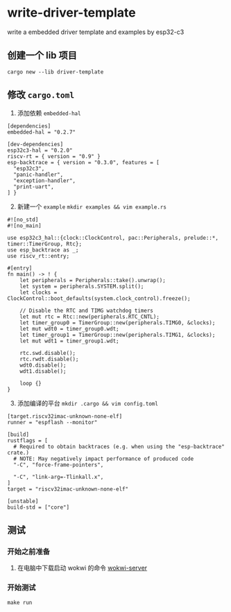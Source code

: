 # write-driver-template

write a embedded driver template and examples by esp32-c3

## 创建一个 lib 项目

```
cargo new --lib driver-template
```

## 修改 `cargo.toml`

1. 添加依赖 `embedded-hal`

```
[dependencies]
embedded-hal = "0.2.7"

[dev-dependencies]
esp32c3-hal = "0.2.0"
riscv-rt = { version = "0.9" }
esp-backtrace = { version = "0.3.0", features = [
  "esp32c3",
  "panic-handler",
  "exception-handler",
  "print-uart",
] }
```

2. 新建一个 `example`
   `mkdir examples && vim example.rs`

```
#![no_std]
#![no_main]

use esp32c3_hal::{clock::ClockControl, pac::Peripherals, prelude::*, timer::TimerGroup, Rtc};
use esp_backtrace as _;
use riscv_rt::entry;

#[entry]
fn main() -> ! {
    let peripherals = Peripherals::take().unwrap();
    let system = peripherals.SYSTEM.split();
    let clocks = ClockControl::boot_defaults(system.clock_control).freeze();

    // Disable the RTC and TIMG watchdog timers
    let mut rtc = Rtc::new(peripherals.RTC_CNTL);
    let timer_group0 = TimerGroup::new(peripherals.TIMG0, &clocks);
    let mut wdt0 = timer_group0.wdt;
    let timer_group1 = TimerGroup::new(peripherals.TIMG1, &clocks);
    let mut wdt1 = timer_group1.wdt;

    rtc.swd.disable();
    rtc.rwdt.disable();
    wdt0.disable();
    wdt1.disable();

    loop {}
}
```

3. 添加编译的平台
   `mkdir .cargo && vim config.toml`

```
[target.riscv32imac-unknown-none-elf]
runner = "espflash --monitor"

[build]
rustflags = [
  # Required to obtain backtraces (e.g. when using the "esp-backtrace" crate.)
  # NOTE: May negatively impact performance of produced code
  "-C", "force-frame-pointers",

  "-C", "link-arg=-Tlinkall.x",
]
target = "riscv32imac-unknown-none-elf"

[unstable]
build-std = ["core"]
```

## 测试

### 开始之前准备

1. 在电脑中下载启动 wokwi 的命令 [wokwi-server](https://github.com/MabezDev/wokwi-server)

### 开始测试

```
make run
```

